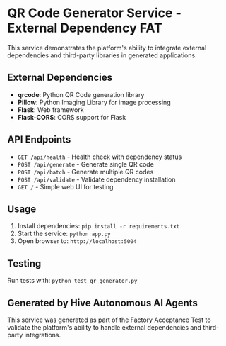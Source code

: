 # QR Code Generator Service - External Dependency FAT

This service demonstrates the platform's ability to integrate external dependencies
and third-party libraries in generated applications.

## External Dependencies

- **qrcode**: Python QR Code generation library
- **Pillow**: Python Imaging Library for image processing
- **Flask**: Web framework
- **Flask-CORS**: CORS support for Flask

## API Endpoints

- `GET /api/health` - Health check with dependency status
- `POST /api/generate` - Generate single QR code
- `POST /api/batch` - Generate multiple QR codes
- `POST /api/validate` - Validate dependency installation
- `GET /` - Simple web UI for testing

## Usage

1. Install dependencies: `pip install -r requirements.txt`
2. Start the service: `python app.py`
3. Open browser to: `http://localhost:5004`

## Testing

Run tests with: `python test_qr_generator.py`

## Generated by Hive Autonomous AI Agents

This service was generated as part of the Factory Acceptance Test to validate
the platform's ability to handle external dependencies and third-party integrations.
